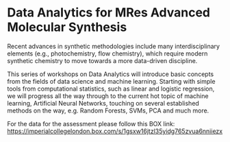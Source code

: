 # Data Analytics for MRes Advanced Molecular Synthesis

Recent advances in synthetic methodologies include many interdisciplinary elements (e.g., photochemistry, flow chemistry), which require modern synthetic chemistry to move towards a more data-driven discipline. 

This series of workshops on Data Analytics will introduce basic concepts from the fields of data science and machine learning. 
Starting with simple tools from computational statistics, such as linear and logistic regression,  we will progress all the way through to the current hot topic of machine learning, Artificial Neural Networks, touching on several established methods on the way, e.g. Random Forests, SVMs, PCA and much more.

For the data for the assessment please follow this BOX link: https://imperialcollegelondon.box.com/s/1gsxw16jtzl35yidg765zvua6nniiezx
